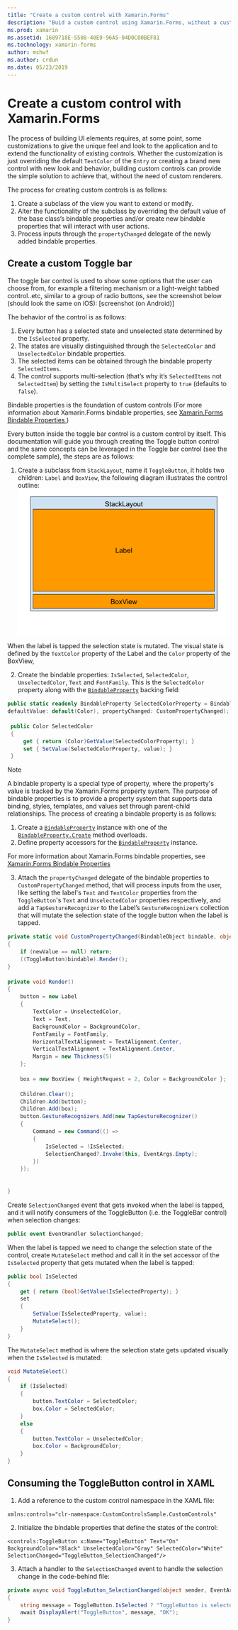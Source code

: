 ```yaml
---
title: "Create a custom control with Xamarin.Forms"
description: "Buid a custom control using Xamarin.Forms, without a custom renderer."
ms.prod: xamarin
ms.assetid: 1689718E-5508-40E9-96A5-04D0C00BEF81
ms.technology: xamarin-forms
author: mshwf
ms.author: crdun
ms.date: 05/23/2019
---
```

# Create a custom control with Xamarin.Forms

The process of building UI elements requires, at some point, some customizations to give the unique feel and look to the application and to extend the functionality of existing controls. Whether the customization is just overriding the default `TextColor` of the `Entry` or creating a brand new control with new look and behavior, building custom controls can provide the simple solution to achieve that, without the need of custom renderers.

The process for creating custom controls is as follows:

1. Create a subclass of the view you want to extend or modify.
2. Alter the functionality of the subclass by overriding the default value of the base class’s bindable properties and/or create new bindable properties that will interact with user actions.
3. Process inputs through the `propertyChanged` delegate of the newly added bindable properties.

## Create a custom Toggle bar

The toggle bar control is used to show some options that the user can choose from, for example a filtering mechanism or a light-weight tabbed control..etc, similar to a group of radio buttons, see the screenshot below (should look the same on iOS):
[screenshot (on Android)]

The behavior of the control is as follows:

1. Every button has a selected state and unselected state determined by the `IsSelected` property.
2. The states are visually distinguished through the `SelectedColor` and `UnselectedColor` bindable properties.
3. The selected items can be obtained through the bindable property `SelectedItems`.
4. The control supports multi-selection (that’s why it’s `SelectedItems` not `SelectedItem`) by setting the `IsMultiSelect` property to `true` (defaults to `false`).

Bindable properties is the foundation of custom controls (For more information about Xamarin.Forms bindable properties, see [Xamarin.Forms Bindable Properties
](~/xamarin-forms/xaml/bindable-properties.md))

Every button inside the toggle bar control is a custom control by itself. This documentation will guide you through creating the Toggle button control and the same concepts can be leveraged in the Toggle bar control (see the complete sample), the steps are as follows:
1. Create a subclass from `StackLayout`, name it `ToggleButton`, it holds two children: `Label` and `BoxView`, the following diagram illustrates the control outline:
![](custom-controls-images/togglebutton-layout.png "Togle bar control outline")

When the label is tapped the selection state is mutated. The visual state is defined by the `TextColor` property of the Label and the `Color` property of the BoxView,

2. Create the bindable properties: `IsSelected`, `SelectedColor`, `UnselectedColor`, `Text` and `FontFamily`. This is the `SelectedColor` property along with the [`BindableProperty`](xref:Xamarin.Forms.BindableProperty) backing field:

```csharp
public static readonly BindableProperty SelectedColorProperty = BindableProperty.Create(nameof(SelectedColor), typeof(Color), typeof(ToggleButton),
defaultValue: default(Color), propertyChanged: CustomPropertyChanged);

 public Color SelectedColor
 {
     get { return (Color)GetValue(SelectedColorProperty); }
     set { SetValue(SelectedColorProperty, value); }
 }
 ```
 
> [!NOTE]
> A bindable property is a special type of property, where the property's value is tracked by the Xamarin.Forms property system. 
> The purpose of bindable properties is to provide a property system that supports data binding, styles, templates, and values set through
> parent-child relationships.
The process of creating a bindable property is as follows:
> 1. Create a [`BindableProperty`](xref:Xamarin.Forms.BindableProperty) instance with one of the [`BindableProperty.Create`](xref:Xamarin.Forms.BindableProperty.Create*) method overloads.
> 2. Define property accessors for the [`BindableProperty`](xref:Xamarin.Forms.BindableProperty) instance.
>   
> For more information about Xamarin.Forms bindable properties, see [Xamarin.Forms Bindable Properties
> ](~/xamarin-forms/xaml/bindable-properties.md)

3. Attach the `propertyChanged` delegate of the bindable properties to `CustomPropertyChanged` method, that will process inputs from the user, like setting the label's `Text` and `TextColor` properties from the `ToggleButton`'s `Text` and `UnselectedColor` properties respectively, and add a `TapGestureRecognizer` to the Label’s `GestureRecognizers` collection that will mutate the selection state of the toggle button when the label is tapped.

```csharp
private static void CustomPropertyChanged(BindableObject bindable, object oldValue, object newValue)
{
    if (newValue == null) return;
    ((ToggleButton)bindable).Render();
}

private void Render()
{
    button = new Label
    {
        TextColor = UnselectedColor,
        Text = Text,
        BackgroundColor = BackgroundColor,
        FontFamily = FontFamily,
        HorizontalTextAlignment = TextAlignment.Center,
        VerticalTextAlignment = TextAlignment.Center,
        Margin = new Thickness(5)
    };

    box = new BoxView { HeightRequest = 2, Color = BackgroundColor };

    Children.Clear();
    Children.Add(button);
    Children.Add(box);
    button.GestureRecognizers.Add(new TapGestureRecognizer()
    {
        Command = new Command(() =>
        {
            IsSelected = !IsSelected;
            SelectionChanged?.Invoke(this, EventArgs.Empty);
        })
    });


}
```
Create `SelectionChanged` event that gets invoked when the label is tapped, and it will notify consumers of the ToggleButton (i.e. the ToggleBar control) when selection changes:

```csharp
public event EventHandler SelectionChanged;
```

When the label is tapped we need to change the selection state of the control, create `MutateSelect` method and call it in the set accessor of the `IsSelected` property that gets mutated when the label is tapped:
```csharp
public bool IsSelected
{
    get { return (bool)GetValue(IsSelectedProperty); }
    set
    {
        SetValue(IsSelectedProperty, value);
        MutateSelect();
    }
}
```

The `MutateSelect` method is where the selection state gets updated visually when the `IsSelected` is mutated:

```csharp
void MutateSelect()
{
    if (IsSelected)
    {
        button.TextColor = SelectedColor;
        box.Color = SelectedColor;
    }
    else
    {
        button.TextColor = UnselectedColor;
        box.Color = BackgroundColor;
    }
}
```

## Consuming the ToggleButton control in XAML
 1. Add a reference to the custom control namespace in the XAML file:
 ```xaml
xmlns:controls="clr-namespace:CustomControlsSample.CustomControls"
```
 2. Initialize the bindable properties that define the states of the control:
```xaml
<controls:ToggleButton x:Name="ToggleButton" Text="On" BackgroundColor="Black" UnselectedColor="Gray" SelectedColor="White" SelectionChanged="ToggleButton_SelectionChanged"/>
```
3. Attach a handler to the `SelectionChanged` event to handle the selection change in the code-behind file:
```csharp
private async void ToggleButton_SelectionChanged(object sender, EventArgs e)
{
    string message = ToggleButton.IsSelected ? "ToggleButton is selected" : "ToggleButton is unselected";
    await DisplayAlert("ToggleButton", message, "OK");
}
```
